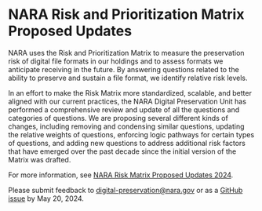 # NARA Risk and Prioritization Matrix Proposed Updates

NARA uses the Risk and Prioritization Matrix to measure the preservation risk of digital file formats in our holdings and to assess formats we anticipate receiving in the future. By answering questions related to the ability to preserve and sustain a file format, we identify relative risk levels.

In an effort to make the Risk Matrix more standardized, scalable, and better aligned with our current practices, the NARA Digital Preservation Unit has performed a comprehensive review and update of all the questions and categories of questions. We are proposing several different kinds of changes, including removing and condensing similar questions, updating the relative weights of questions, enforcing logic pathways for certain types of questions, and adding new questions to address additional risk factors that have emerged over the past decade since the initial version of the Matrix was drafted.

For more information, see [NARA Risk Matrix Proposed Updates 2024](https://github.com/usnationalarchives/digital-preservation/blob/master/Digital_Preservation_Risk_Matrix/2024_Proposed_Updates/NARA_Risk_Matrix_Proposed_Updates_2024.pdf).

Please submit feedback to digital-preservation@nara.gov or as a [GitHub issue](https://github.com/usnationalarchives/digital-preservation/issues) by May 20, 2024.
